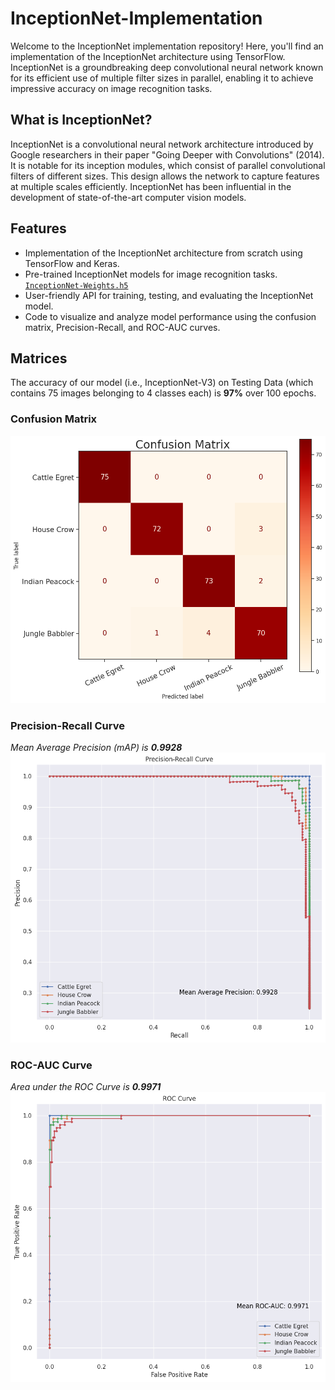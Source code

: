 # InceptionNet-Implementation
Welcome to the InceptionNet implementation repository! Here, you'll find an implementation of the InceptionNet architecture using TensorFlow. InceptionNet is a groundbreaking deep convolutional neural network known for its efficient use of multiple filter sizes in parallel, enabling it to achieve impressive accuracy on image recognition tasks.

## What is InceptionNet?
InceptionNet is a convolutional neural network architecture introduced by Google researchers in their paper "Going Deeper with Convolutions" (2014). It is notable for its inception modules, which consist of parallel convolutional filters of different sizes. This design allows the network to capture features at multiple scales efficiently. InceptionNet has been influential in the development of state-of-the-art computer vision models.

## Features
* Implementation of the InceptionNet architecture from scratch using TensorFlow and Keras.
* Pre-trained InceptionNet models for image recognition tasks. <br> [`InceptionNet-Weights.h5`](https://www.dropbox.com/scl/fi/up2wcsq9qmd1rmi37my1c/InceptionNet-Weights.h5?rlkey=2hvqkb1p52qam4o58a83sdu6x&dl=0)
* User-friendly API for training, testing, and evaluating the InceptionNet model.
* Code to visualize and analyze model performance using the confusion matrix, Precision-Recall, and ROC-AUC curves.

## Matrices
The accuracy of our model (i.e., InceptionNet-V3) on Testing Data (which contains 75 images belonging to 4 classes each) is **97%** over 100 epochs.

### Confusion Matrix
![Confusion Matrix](./matrices/ConfusionMatrix.png)

### Precision-Recall Curve
_Mean Average Precision (mAP) is **0.9928**_
![Precision-Recall Curve](./matrices/Precision-Recall_Curve.png)

### ROC-AUC Curve
_Area under the ROC Curve is **0.9971**_
![ROC-AUC Curve](./matrices/ROC-AUC_Curve.png)
